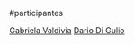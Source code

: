 #participantes

[Gabriela Valdivia](https://github.com/gvaldiviab?)
[Dario Di Gulio](https://github.com/DarioDiGulio)